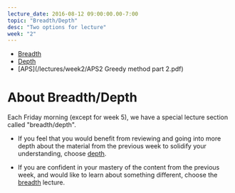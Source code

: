 ```yaml
---
lecture_date: 2016-08-12 09:00:00.00-7:00
topic: "Breadth/Depth"
desc: "Two options for lecture"
week: "2"
---
```


* [Breadth](breadth/)
* [Depth](depth/)
* [APS](/lectures/week2/APS2 Greedy method part 2.pdf)

# About Breadth/Depth

Each Friday morning (except for week 5), we have a special lecture
section called "breadth/depth".   

* If you feel that you would benefit from reviewing and going into more
depth about the material from the previous week to solidify your
understanding, choose [depth](depth/).

* If you are confident in your mastery of the content from the previous
week, and would like to learn about something different, choose the
[breadth](breadth/) lecture.

